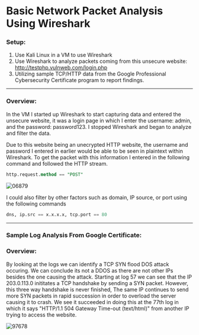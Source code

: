 # Basic Network Packet Analysis Using Wireshark

### Setup:
1. Use Kali Linux in a VM to use Wireshark
2. Use Wireshark to analyze packets coming from this unsecure website: http://testphp.vulnweb.com/login.php
3. Utilizing sample TCP/HTTP data from the Google Professional Cybersecurity Certificate program to report findings.
---
### Overview: 
In the VM I started up Wireshark to start capturing data and entered the unsecure website, it was a login page in which I enter the username: admin, and the password: password123. I stopped Wireshark and began to analyze and filter the data.

Due to this website being an unecrypted HTTP website, the username and password I entered in earlier would be able to be seen in plaintext within Wireshark. To get the packet with this information I entered in the following command and followed the HTTP stream.
```sql
http.request.method == "POST"
```

![06879](https://github.com/user-attachments/assets/03d5d595-8143-42cd-b158-91ac65fdbf82)

I could also filter by other factors such as domain, IP source, or port using the following commands
```sql
dns, ip.src == x.x.x.x, tcp.port == 80
```
---
### Sample Log Analysis From Google Certificate:

### Overview:
By looking at the logs we can identify a TCP SYN flood DOS attack occuring. We can conclude its not a DDOS as there are not other IPs besides the one causing the attack. Starting at log 57 we can see that the IP 203.0.113.0 inititates a TCP handshake by sending a SYN packet. However, this three way handshake is never finished, The same IP continues to send more SYN packets in rapid succession in order to overload the server causing it to crash. We see it succeeded in doing this at the 77th log in which it says "HTTP/1.1 504 Gateway Time-out (text/html)" from another IP trying to access the website.

![97678](https://github.com/user-attachments/assets/a26f672e-e212-4767-ab67-082738a73c2e)

